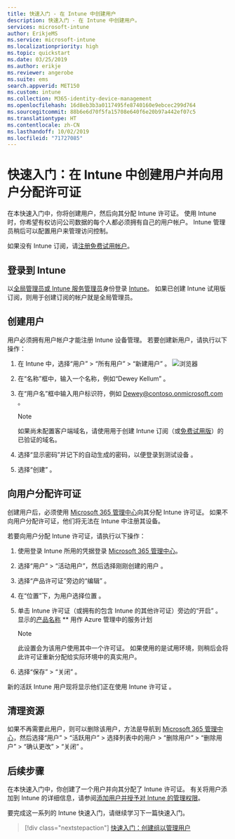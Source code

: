 ```yaml
---
title: 快速入门 - 在 Intune 中创建用户
description: 快速入门 - 在 Intune 中创建用户。
services: microsoft-intune
author: ErikjeMS
ms.service: microsoft-intune
ms.localizationpriority: high
ms.topic: quickstart
ms.date: 03/25/2019
ms.author: erikje
ms.reviewer: angerobe
ms.suite: ems
search.appverid: MET150
ms.custom: intune
ms.collection: M365-identity-device-management
ms.openlocfilehash: 16d8eb3b3a0117495fe8740160e9ebcec299d764
ms.sourcegitcommit: 88b6e6d70f5fa15708e640f6e20b97a442ef07c5
ms.translationtype: HT
ms.contentlocale: zh-CN
ms.lasthandoff: 10/02/2019
ms.locfileid: "71727085"
---
```

# <a name="quickstart-create-a-user-in-intune-and-assign-them-a-license"></a>快速入门：在 Intune 中创建用户并向用户分配许可证

在本快速入门中，你将创建用户，然后向其分配 Intune 许可证。 使用 Intune 时，你希望有权访问公司数据的每个人都必须拥有自己的用户帐户。 Intune 管理员稍后可以配置用户来管理访问控制。

如果没有 Intune 订阅，请[注册免费试用帐户](free-trial-sign-up.md)。

## <a name="sign-in-to-intune"></a>登录到 Intune

以[全局管理员或 Intune 服务管理员](users-add.md#types-of-administrators)身份登录 [Intune](https://aka.ms/intuneportal)。 如果已创建 Intune 试用版订阅，则用于创建订阅的帐户就是全局管理员。

## <a name="create-a-user"></a>创建用户

用户必须拥有用户帐户才能注册 Intune 设备管理。 若要创建新用户，请执行以下操作：

1. 在 Intune 中，选择“用户” > “所有用户” > “新建用户”    。
![浏览器](./media/quickstart-create-user/create-user.png)
2. 在“名称”框中，输入一个名称，例如“Dewey Kellum”   。
3. 在“用户名”框中输入用户标识符，例如 Dewey@contoso.onmicrosoft.com  。

    > [!NOTE]
    > 如果尚未配置客户端域名，请使用用于创建 Intune 订阅（或[免费试用版](free-trial-sign-up.md#sign-up-for-a-microsoft-intune-free-trial)）的已验证的域名。 

4. 选择“显示密码”并记下的自动生成的密码，以便登录到测试设备  。
5. 选择“创建”  。

## <a name="assign-a-license-to-the-user"></a>向用户分配许可证

创建用户后，必须使用 [Microsoft 365 管理中心](http://go.microsoft.com/fwlink/p/?LinkId=698854)向其分配 Intune 许可证。 如果不向用户分配许可证，他们将无法在 Intune 中注册其设备。 

若要向用户分配 Intune 许可证，请执行以下操作：

1. 使用登录 Intune 所用的凭据登录 [Microsoft 365 管理中心](http://go.microsoft.com/fwlink/p/?LinkId=698854)。
2. 选择“用户” > “活动用户”，然后选择刚刚创建的用户   。
3. 选择“产品许可证”旁边的“编辑”   。
4. 在“位置”下，为用户选择位置  。
5. 单击 Intune 许可证（或拥有的包含 Intune 的其他许可证）旁边的“开启”  。 显示的[产品名称](https://docs.microsoft.com/azure/active-directory/users-groups-roles/licensing-service-plan-reference) ** 用作 Azure 管理中的服务计划 

   > [!NOTE]
   > 此设置会为该用户使用其中一个许可证。 如果使用的是试用环境，则稍后会将此许可证重新分配给实际环境中的真实用户。
6. 选择“保存” > “关闭”   。

新的活跃 Intune 用户现将显示他们正在使用 Intune 许可证  。

## <a name="clean-up-resources"></a>清理资源

如果不再需要此用户，则可以删除该用户，方法是导航到 [Microsoft 365 管理中心](http://go.microsoft.com/fwlink/p/?LinkId=698854)，然后选择“用户” > “活跃用户” >  选择列表中的用户  > “删除用户” > “删除用户” > “确认更改” > “关闭”        。

## <a name="next-steps"></a>后续步骤

在本快速入门中，你创建了一个用户并向其分配了 Intune 许可证。 有关将用户添加到 Intune 的详细信息，请参阅[添加用户并授予对 Intune 的管理权限](users-add.md)。

要完成这一系列的 Intune 快速入门，请继续学习下一篇快速入门。

> [!div class="nextstepaction"]
> [快速入门：创建组以管理用户](../quickstart-create-group.md)

